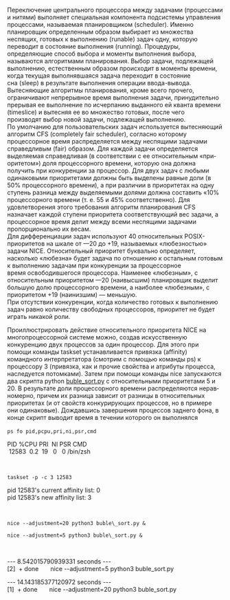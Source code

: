 Переключение центрального процессора между задачами (процессами и нитями) выполняет специальная компонента подсистемы управления процессами, называе­мая планировщиком (scheduler). Именно планировщик определенным образом выбирает из множества неспящих, готовых к выполнению (runable) задач одну, которую переводит в состояние выполнения (running). Процедуры, определяющие способ выбора и моменты выполнения выбора, называются алгоритмами планиро­вания. Выбор задачи, подлежащей выполнению, естественным образом происходит в моменты времени, когда текущая выполнявшаяся задача переходит в состояние  
сна (sleep) в результате выполнения операции ввода-вывода. Вытесняющие алго­ритмы планирования, кроме всего прочего, ограничивают непрерывное время вы­полнения задачи, принудительно прерывая ее выполнение по исчерпанию выданно­го ей кванта времени (timeslice) и вытесняя ее во множество готовых, после чего  
производят выбор новой задачи, подлежащей выполнению.  
По умолчанию для пользовательских задач используется вытесняющий алгоритм CFS (completely fair scheduler), согласно которому процессорное время распределя­ется между неспящими задачами справедливым (fair) образом. Для каждой задачи определяется выделяемая справедливая (в соответствии с ее относительным «при­оритетом») доля процессорного времени, которую она должна получить при конку­ренции за процессор. Для двух задач с любыми одинаковыми приоритетами долж­ны быть выделены равные доли (в 50% процессорного времени), а при различии в приоритетах на одну ступень разница между выделяемыми долями должна составить «10% процессорного времени (т. е. 55 и 45% соответственно). Для удовлетворения этого требования алгоритм планирования CFS назначает каждой ступени приоритета соответствующий вес задачи, а процессорное время делит ме­жду всеми неспящими задачами пропорционально их весам.  
Для дифференциации задач используют 40 относительных POSIX-приоритетов на шкале от —20 до +19, называемых «любезностью» задачи NICE. Относительный приоритет буквально определяет, насколько «любезна» будет задача по отношению к остальным готовым к выполнению задачам при конкуренции за процессорное  
время освободившегося процессора. Наименее «любезным», с относительным при­оритетом —20 (наивысшим) планировщик выделит большую долю процессорного времени, а наиболее «любезным», с приоритетом +19 (наинизшим) — меньшую.  
При отсутствии конкуренции, когда количество готовых к выполнению задач равно количеству свободных процессоров, приоритет не будет играть никакой роли.


Проиллюстрировать действие относительного приоритета NICE на многопроцессор­ной системе можно, создав искусственную конкуренцию двух процессов за один процессор. Для этого при помощи команды taskset устанавливается привязка (affinity) командного интерпретатора (смотрим с помощью команды ps) к процессору 3 (привязка, как и прочие свойства и атрибуты процесса, наследуется потомками). Затем при по­мощи команды nice запускаются два скрипта python [buble\_sort.py](./files/buble_sort.py "buble_sort.py") с относительными приоритетами 5 и 20. В результате доли процессорного времени распределяются нерав­номерно, причем их разница зависит от разницы в относительных приоритетах (и от свойств конкурирующих процессов, но в примере они одинаковые). Дождав­шись завершения процессов заднего фона, в конце скрипт выводит время в течении которого он выполнялся


`ps fo pid,pcpu,pri,ni,psr,cmd` 

PID %CPU PRI  NI PSR CMD   
 12583  0.2  19   0   0 /bin/zsh


 


`taskset -p -c 3 12583`


pid 12583's current affinity list: 0   
pid 12583's new affinity list: 3


 


`nice --adjustment=20 python3 buble\_sort.py &`


`nice --adjustment=5 python3 buble\_sort.py &`


 


--- 8.542015790939331 seconds ---  
[2]  + done       nice --adjustment=5 python3 buble\_sort.py  



--- 14.143185377120972 seconds ---  
[1]  + done       nice --adjustment=20 python3 buble\_sort.py  
  


